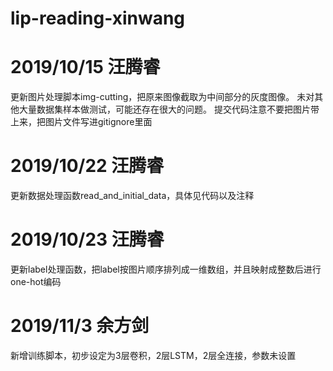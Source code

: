 # lip-reading-xinwang
# 2019/10/15 汪腾睿
更新图片处理脚本img-cutting，把原来图像截取为中间部分的灰度图像。
未对其他大量数据集样本做测试，可能还存在很大的问题。
提交代码注意不要把图片带上来，把图片文件写进gitignore里面
# 2019/10/22 汪腾睿
更新数据处理函数read_and_initial_data，具体见代码以及注释
# 2019/10/23 汪腾睿
更新label处理函数，把label按图片顺序排列成一维数组，并且映射成整数后进行one-hot编码
# 2019/11/3  余方剑
新增训练脚本，初步设定为3层卷积，2层LSTM，2层全连接，参数未设置